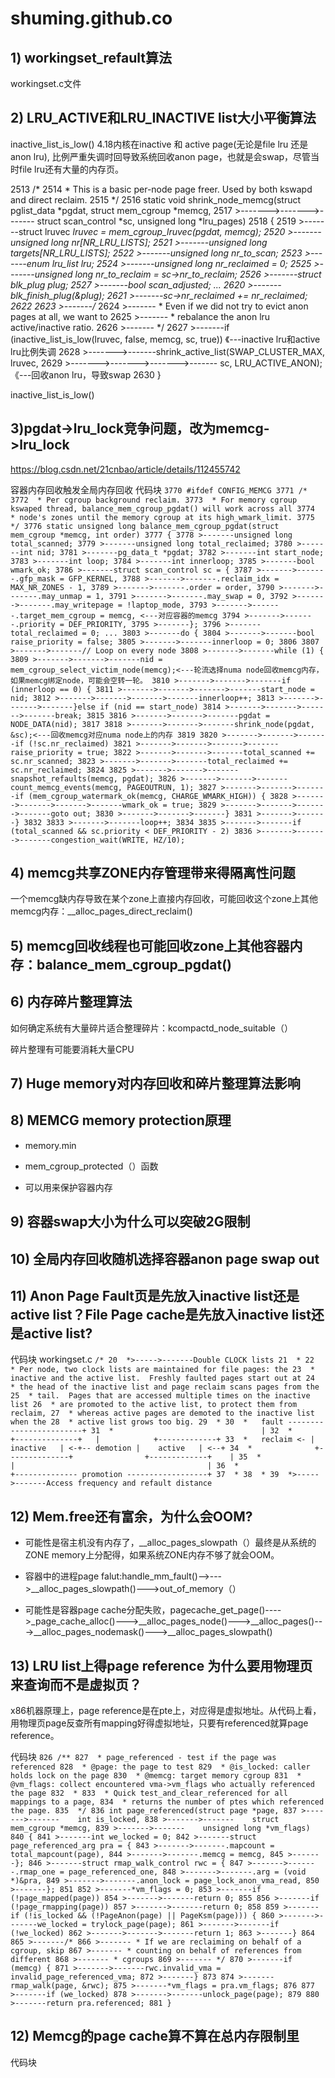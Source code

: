 # shuming.github.co

## 1) workingset_refault算法
 workingset.c文件

## 2) LRU_ACTIVE和LRU_INACTIVE list大小平衡算法
inactive_list_is_low()
4.18内核在inactive 和 active page(无论是file lru 还是anon lru), 比例严重失调时回导致系统回收anon page，也就是会swap，尽管当时file lru还有大量的内存页。

2513 /*
2514  * This is a basic per-node page freer.  Used by both kswapd and direct reclaim.
2515  */
2516 static void shrink_node_memcg(struct pglist_data *pgdat, struct mem_cgroup *memcg,
2517 >------->------->-------      struct scan_control *sc, unsigned long *lru_pages)
2518 {
2519 >-------struct lruvec *lruvec = mem_cgroup_lruvec(pgdat, memcg);
2520 >-------unsigned long nr[NR_LRU_LISTS];
2521 >-------unsigned long targets[NR_LRU_LISTS];
2522 >-------unsigned long nr_to_scan;
2523 >-------enum lru_list lru;
2524 >-------unsigned long nr_reclaimed = 0;
2525 >-------unsigned long nr_to_reclaim = sc->nr_to_reclaim;
2526 >-------struct blk_plug plug;
2527 >-------bool scan_adjusted;
...
2620 >-------blk_finish_plug(&plug);
2621 >-------sc->nr_reclaimed += nr_reclaimed;
2622 
2623 >-------/*
2624 >------- * Even if we did not try to evict anon pages at all, we want to
2625 >------- * rebalance the anon lru active/inactive ratio.
2626 >------- */
2627 >-------if (inactive_list_is_low(lruvec, false, memcg, sc, true))  《---inactive lru和active lru比例失调
2628 >------->-------shrink_active_list(SWAP_CLUSTER_MAX, lruvec,
2629 >------->------->------->-------   sc, LRU_ACTIVE_ANON); 《---回收anon lru，导致swap
2630 }



inactive_list_is_low()

## 3)pgdat->lru_lock竞争问题，改为memcg->lru_lock
https://blog.csdn.net/21cnbao/article/details/112455742

容器内存回收触发全局内存回收
代码块
``
3770 #ifdef CONFIG_MEMCG
3771 /*
3772  * Per cgroup background reclaim.
3773  * For memory cgroup kswaped thread, balance_mem_cgroup_pgdat() will work across all
3774  * node's zones until the memory cgroup at its high_wmark_limit.
3775  */
3776 static unsigned long balance_mem_cgroup_pgdat(struct mem_cgroup *memcg, int order)
3777 {
3778 >-------unsigned long total_scanned;
3779 >-------unsigned long total_reclaimed;
3780 >-------int nid;
3781 >-------pg_data_t *pgdat;
3782 >-------int start_node;
3783 >-------int loop;
3784 >-------int innerloop;
3785 >-------bool wmark_ok;
3786 >-------struct scan_control sc = {
3787 >------->-------.gfp_mask = GFP_KERNEL,
3788 >------->-------.reclaim_idx = MAX_NR_ZONES - 1,
3789 >------->-------.order = order,
3790 >------->-------.may_unmap = 1,
3791 >------->-------.may_swap = 0,
3792 >------->-------.may_writepage = !laptop_mode,
3793 >------->-------.target_mem_cgroup = memcg, <---对应容器的memcg
3794 >------->-------.priority = DEF_PRIORITY,
3795 >-------};
3796 >-------total_reclaimed = 0;
...
3803 >-------do {
3804 >------->-------bool raise_priority = false;
3805 >------->-------innerloop = 0;
3806
3807 >------->-------// Loop on every node
3808 >------->-------while (1) {
3809 >------->------->-------nid = mem_cgroup_select_victim_node(memcg);<---轮流选择numa node回收memcg内存，如果memcg绑定node，可能会空转一轮。
3810 >------->------->-------if (innerloop == 0) {
3811 >------->------->------->-------start_node = nid;
3812 >------->------->------->-------innerloop++;
3813 >------->------->-------}else if (nid == start_node)
3814 >------->------->------->-------break;
3815
3816 >------->------->-------pgdat = NODE_DATA(nid);
3817
3818 >------->------->-------shrink_node(pgdat, &sc);<---回收memcg对应numa node上的内存
3819
3820 >------->------->-------if (!sc.nr_reclaimed)
3821 >------->------->------->-------raise_priority = true;
3822 >------->------->-------total_scanned += sc.nr_scanned;
3823 >------->------->-------total_reclaimed += sc.nr_reclaimed;
3824
3825 >------->------->-------snapshot_refaults(memcg, pgdat);
3826 >------->------->-------count_memcg_events(memcg, PAGEOUTRUN, 1);
3827 >------->------->-------if (mem_cgroup_watermark_ok(memcg, CHARGE_WMARK_HIGH)) {
3828 >------->------->------->-------wmark_ok = true;
3829 >------->------->------->-------goto out;
3830 >------->------->-------}
3831 >------->-------}
3832
3833 >------->-------loop++;
3834
3835 >------->-------if (total_scanned && sc.priority < DEF_PRIORITY - 2)
3836 >------->------->-------congestion_wait(WRITE, HZ/10);
``
## 4) memcg共享ZONE内存管理带来得隔离性问题
一个memcg缺内存导致在某个zone上直接内存回收，可能回收这个zone上其他memcg内存：__alloc_pages_direct_reclaim()

## 5) memcg回收线程也可能回收zone上其他容器内存：balance_mem_cgroup_pgdat()

## 6) 内存碎片整理算法
如何确定系统有大量碎片适合整理碎片：kcompactd_node_suitable（）

碎片整理有可能要消耗大量CPU

## 7) Huge memory对内存回收和碎片整理算法影响
## 8) MEMCG memory protection原理
* memory.min

* mem_cgroup_protected（）函数

* 可以用来保护容器内存

## 9) 容器swap大小为什么可以突破2G限制
## 10) 全局内存回收随机选择容器anon page  swap out
## 11) Anon Page Fault页是先放入inactive list还是active list？File Page cache是先放入inactive list还是active list?
代码块
workingset.c
``
 /*
 20  *>----->-------Double CLOCK lists
 21  *
 22  * Per node, two clock lists are maintained for file pages: the
 23  * inactive and the active list.  Freshly faulted pages start out at
 24  * the head of the inactive list and page reclaim scans pages from the
 25  * tail.  Pages that are accessed multiple times on the inactive list
 26  * are promoted to the active list, to protect them from reclaim,
 27  * whereas active pages are demoted to the inactive list when the
 28  * active list grows too big.
 29  *
 30  *   fault ------------------------+
 31  *                                 |
 32  *              +--------------+   |            +-------------+
 33  *   reclaim <- |   inactive   | <-+-- demotion |    active   | <--+
 34  *              +--------------+                +-------------+    |
 35  *                     |                                           |
 36  *                     +-------------- promotion ------------------+
 37  *
 38  *
 39  *>----->-------Access frequency and refault distance
 ``
## 12) Mem.free还有富余，为什么会OOM?
* 可能性是宿主机没有内存了，__alloc_pages_slowpath（）最终是从系统的ZONE memory上分配得，如果系统ZONE内存不够了就会OOM。

* 容器中的进程page falut:handle_mm_fault()-->--->__alloc_pages_slowpath()--->out_of_memory（）

* 可能性是容器page cache分配失败，pagecache_get_page()---->_page_cache_alloc()--->__alloc_pages_node()--->__alloc_pages()--->__alloc_pages_nodemask()--->__alloc_pages_slowpath()

## 13) LRU list上得page reference 为什么要用物理页来查询而不是虚拟页？
x86机器原理上，page reference是在pte上，对应得是虚拟地址。从代码上看，用物理页page反查所有mapping好得虚拟地址，只要有referenced就算page reference。

代码块
``
826 /**
 827  * page_referenced - test if the page was referenced
 828  * @page: the page to test
 829  * @is_locked: caller holds lock on the page
 830  * @memcg: target memory cgroup
 831  * @vm_flags: collect encountered vma->vm_flags who actually referenced the page
 832  *
 833  * Quick test_and_clear_referenced for all mappings to a page,
 834  * returns the number of ptes which referenced the page.
 835  */
 836 int page_referenced(struct page *page,
 837 >------->-------    int is_locked,
 838 >------->-------    struct mem_cgroup *memcg,
 839 >------->-------    unsigned long *vm_flags)
 840 {
 841 >-------int we_locked = 0;
 842 >-------struct page_referenced_arg pra = {
 843 >------->-------.mapcount = total_mapcount(page),
 844 >------->-------.memcg = memcg,
 845 >-------};
 846 >-------struct rmap_walk_control rwc = {
 847 >------->-------.rmap_one = page_referenced_one,
 848 >------->-------.arg = (void *)&pra,
 849 >------->-------.anon_lock = page_lock_anon_vma_read,
 850 >-------};
 851
 852 >-------*vm_flags = 0;
 853 >-------if (!page_mapped(page))
 854 >------->-------return 0;
 855
 856 >-------if (!page_rmapping(page))
 857 >------->-------return 0;
 858
 859 >-------if (!is_locked && (!PageAnon(page) || PageKsm(page))) {
 860 >------->-------we_locked = trylock_page(page);
 861 >------->-------if (!we_locked)
 862 >------->------->-------return 1;
 863 >-------}
 864
 865 >-------/*
 866 >------- * If we are reclaiming on behalf of a cgroup, skip
 867 >------- * counting on behalf of references from different
 868 >------- * cgroups
 869 >------- */
 870 >-------if (memcg) {
 871 >------->-------rwc.invalid_vma = invalid_page_referenced_vma;
 872 >-------}
 873
 874 >-------rmap_walk(page, &rwc);
 875 >-------*vm_flags = pra.vm_flags;
 876
 877 >-------if (we_locked)
 878 >------->-------unlock_page(page);
 879
 880 >-------return pra.referenced;
 881 }
 ``
## 12) Memcg的page cache算不算在总内存限制里
代码块
